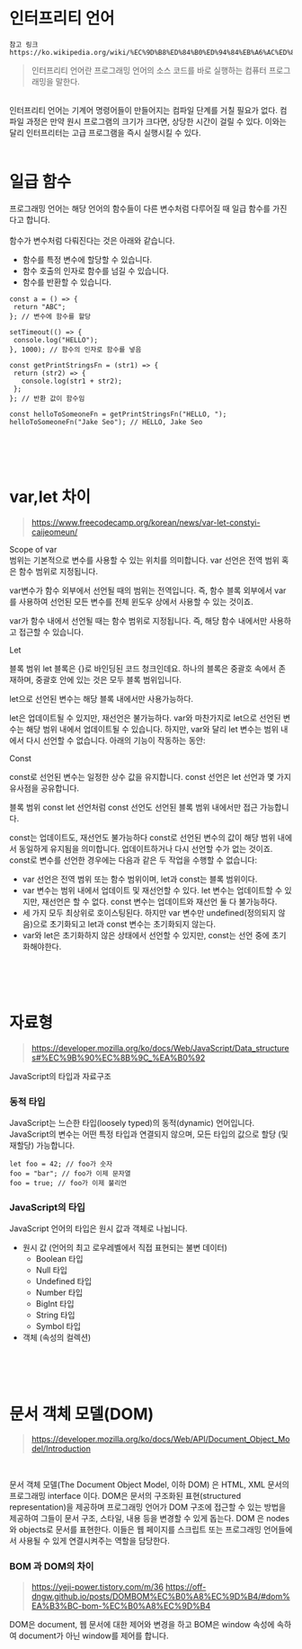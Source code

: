 <h1 id="a">인터프리티 언어</h1>

~~~
참고 링크
https://ko.wikipedia.org/wiki/%EC%9D%B8%ED%84%B0%ED%94%84%EB%A6%AC%ED%84%B0
~~~

> 인터프리티 언어란 프로그래밍 언어의 소스 코드를 바로 실행하는 컴퓨터 프로그래밍을 말한다.

<br>
인터프리티 언어는 기계어 명령어들이 만들어지는 컴파일 단계를 거칠 필요가 없다. 컴파일 과정은 만약 원시 프로그램의 크기가 크다면, 상당한 시간이 걸릴 수 있다. 이와는 달리 인터프리터는 고급 프로그램을 즉시 실행시킬 수 있다. 

<br>
<br>

<h1 id="b">일급 함수</h1>

프로그래밍 언어는 해당 언어의 함수들이 다른 변수처럼 다루어질 때 일급 함수를 가진다고 합니다.
<br>
<br>
함수가 변수처럼 다뤄진다는 것은 아래와 같습니다.
 * 함수를 특정 변수에 할당할 수 있습니다.
 * 함수 호출의 인자로 함수를 넘길 수 있습니다.
 * 함수를 반환할 수 있습니다.

 ```
const a = () => {
  return "ABC";
}; // 변수에 함수를 할당

setTimeout(() => {
  console.log("HELLO");
}, 1000); // 함수의 인자로 함수를 넣음

const getPrintStringsFn = (str1) => {
  return (str2) => {
    console.log(str1 + str2);
  };
}; // 반환 값이 함수임

const helloToSomeoneFn = getPrintStringsFn("HELLO, ");
helloToSomeoneFn("Jake Seo"); // HELLO, Jake Seo
 ```

<br>
<br>
<br>

 <h1 id="c">var,let 차이</h1>

>https://www.freecodecamp.org/korean/news/var-let-constyi-caijeomeun/

Scope of var
<br>
범위는 기본적으로 변수를 사용할 수 있는 위치를 의미합니다. var 선언은 전역 범위 혹은 함수 범위로 지정됩니다.

var변수가 함수 외부에서 선언될 때의 범위는 전역입니다. 즉, 함수 블록 외부에서 var를 사용하여 선언된 모든 변수를 전체 윈도우 상에서 사용할 수 있는 것이죠.

var가 함수 내에서 선언될 때는 함수 범위로 지정됩니다. 즉, 해당 함수 내에서만 사용하고 접근할 수 있습니다.

Let

블록 범위 let
블록은 {}로 바인딩된 코드 청크인데요. 하나의 블록은 중괄호 속에서 존재하며, 중괄호 안에 있는 것은 모두 블록 범위입니다.

let으로 선언된 변수는 해당 블록 내에서만 사용가능하다.

let은 업데이트될 수 있지만, 재선언은 불가능하다.
var와 마찬가지로 let으로 선언된 변수는 해당 범위 내에서 업데이트될 수 있습니다. 하지만, var와 달리 let 변수는 범위 내에서 다시 선언할 수 없습니다. 아래의 기능이 작동하는 동안:


Const

const로 선언된 변수는 일정한 상수 값을 유지합니다. const 선언은 let 선언과 몇 가지 유사점을 공유합니다.

블록 범위 const
let 선언처럼 const 선언도 선언된 블록 범위 내에서만 접근 가능합니다.

const는 업데이트도, 재선언도 불가능하다
const로 선언된 변수의 값이 해당 범위 내에서 동일하게 유지됨을 의미합니다. 업데이트하거나 다시 선언할 수가 없는 것이죠. const로 변수를 선언한 경우에는 다음과 같은 두 작업을 수행할 수 없습니다:


 * var 선언은 전역 범위 또는 함수 범위이며, let과 const는 블록 범위이다.
 * var 변수는 범위 내에서 업데이트 및 재선언할 수 있다. let 변수는 업데이트할 수 있지만, 재선언은 할 수 없다. const 변수는 업데이트와 재선언 둘 다 불가능하다.
 * 세 가지 모두 최상위로 호이스팅된다. 하지만 var 변수만 undefined(정의되지 않음)으로 초기화되고 let과 const 변수는 초기화되지 않는다.
 * var와 let은 초기화하지 않은 상태에서 선언할 수 있지만, const는 선언 중에 초기화해야한다.

<br>
<br>
<br>

<h1 id="d">자료형</h1>

> https://developer.mozilla.org/ko/docs/Web/JavaScript/Data_structures#%EC%9B%90%EC%8B%9C_%EA%B0%92

JavaScript의 타입과 자료구조

### 동적 타입

JavaScript는 느슨한 타입(loosely typed)의 동적(dynamic) 언어입니다. JavaScript의 변수는 어떤 특정 타입과 연결되지 않으며, 모든 타입의 값으로 할당 (및 재할당) 가능합니다.

```
let foo = 42; // foo가 숫자
foo = "bar"; // foo가 이제 문자열
foo = true; // foo가 이제 불리언
```

### JavaScript의 타입

JavaScript 언어의 타입은 원시 값과 객체로 나뉩니다.

* 원시 값 (언어의 최고 로우레벨에서 직접 표현되는 불변 데이터)
    * Boolean 타입
    * Null 타입
    * Undefined 타입
    * Number 타입
    * BigInt 타입
    * String 타입
    * Symbol 타입
* 객체 (속성의 컬렉션)    

<br>
<br>
<br>

<h1 id="e">문서 객체 모델(DOM)</h1>

> https://developer.mozilla.org/ko/docs/Web/API/Document_Object_Model/Introduction

<br>

문서 객체 모델(The Document Object Model, 이하 DOM) 은 HTML, XML 문서의 프로그래밍 interface 이다. DOM은 문서의 구조화된 표현(structured representation)을 제공하며 프로그래밍 언어가 DOM 구조에 접근할 수 있는 방법을 제공하여 그들이 문서 구조, 스타일, 내용 등을 변경할 수 있게 돕는다. DOM 은 nodes와 objects로 문서를 표현한다. 이들은 웹 페이지를 스크립트 또는 프로그래밍 언어들에서 사용될 수 있게 연결시켜주는 역할을 담당한다.

### BOM 과 DOM의 차이

> https://yeji-power.tistory.com/m/36
> https://off-dngw.github.io/posts/DOMBOM%EC%B0%A8%EC%9D%B4/#dom%EA%B3%BC-bom-%EC%B0%A8%EC%9D%B4

DOM은 document, 웹 문서에 대한 제어와 변경을 하고 BOM은 window 속성에 속하여 document가 아닌 window를 제어를 합니다.